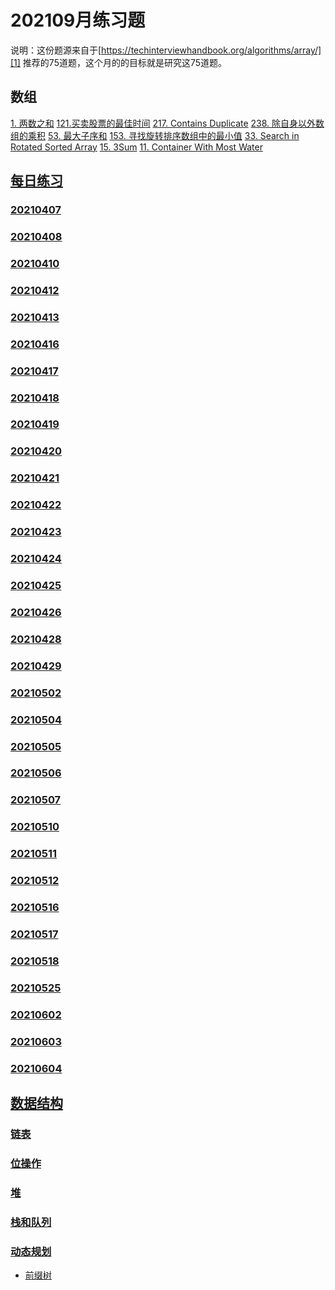 # 202109月练习题  
说明：这份题源来自于[https://techinterviewhandbook.org/algorithms/array/][1] 推荐的75道题，这个月的的目标就是研究这75道题。
## 数组
[1. 两数之和][2]
[121.买卖股票的最佳时间][3]
[217. Contains Duplicate][4]
[238. 除自身以外数组的乘积][5]
[53. 最大子序和][6]
[153. 寻找旋转排序数组中的最小值][7]
[33. Search in Rotated Sorted Array][8]
[15. 3Sum][9]
[11. Container With Most Water][10]
## [每日练习][11]
### [20210407][12]
### [20210408][13]
### [20210410][14]
### [20210412][15]
### [20210413][16]
### [20210416][17]
### [20210417][18]
### [20210418][19]
### [20210419][20]
### [20210420][21]
### [20210421][22]
### [20210422][23]
### [20210423][24]
### [20210424][25]
### [20210425][26]
### [20210426][27]
### [20210428][28]
### [20210429][29]
### [20210502][30]
### [20210504][31]
### [20210505][32]
### [20210506][33]
### [20210507][34]
### [20210510][35]
### [20210511][36]
### [20210512][37]
### [20210516][38]
### [20210517][39]
### [20210518][40]
### [20210525][41]
### [20210602][42]
### [20210603][43]
### [20210604][44]
## [数据结构][45]
### [链表][46]
### [位操作][47]
### [堆][48]
### [栈和队列][49]
### [动态规划][50]
- [前缀树][51]



[1]:	https://techinterviewhandbook.org/algorithms/array/
[2]:	https://leetcode-cn.com/problems/two-sum/
[3]:	https://leetcode-cn.com/problems/best-time-to-buy-and-sell-stock/
[4]:	https://leetcode-cn.com/problems/contains-duplicate/
[5]:	https://leetcode-cn.com/problems/product-of-array-except-self/
[6]:	https://leetcode-cn.com/problems/maximum-subarray/
[7]:	https://leetcode-cn.com/problems/find-minimum-in-rotated-sorted-array/
[8]:	https://leetcode-cn.com/problems/search-in-rotated-sorted-array/
[9]:	https://leetcode-cn.com/problems/3sum/
[10]:	https://leetcode-cn.com/problems/container-with-most-water/
[11]:	https://github.com/fengxiao2019/AlgoPractice/tree/master/daily "每日练习"
[12]:	https://github.com/fengxiao2019/AlgoPractice/tree/master/daily/L20210407-link
[13]:	https://github.com/fengxiao2019/AlgoPractice/tree/master/daily/L20210408-link
[14]:	https://github.com/fengxiao2019/AlgoPractice/tree/master/daily/L20210410-link
[15]:	https://github.com/fengxiao2019/AlgoPractice/tree/master/daily/L20210412-link
[16]:	https://github.com/fengxiao2019/AlgoPractice/tree/master/daily/L20210413-bs
[17]:	https://github.com/fengxiao2019/AlgoPractice/tree/master/daily/L20210416-bs
[18]:	https://github.com/fengxiao2019/AlgoPractice/tree/master/daily/L20210417
[19]:	https://github.com/fengxiao2019/AlgoPractice/tree/master/daily/L20210418
[20]:	https://github.com/fengxiao2019/AlgoPractice/tree/master/daily/L20210419
[21]:	https://github.com/fengxiao2019/AlgoPractice/tree/master/daily/L20210420
[22]:	https://github.com/fengxiao2019/AlgoPractice/tree/master/daily/L20210421
[23]:	https://github.com/fengxiao2019/AlgoPractice/tree/master/daily/L20210422
[24]:	https://github.com/fengxiao2019/AlgoPractice/tree/master/daily/L20210423
[25]:	https://github.com/fengxiao2019/AlgoPractice/tree/master/daily/L20210424
[26]:	https://github.com/fengxiao2019/AlgoPractice/tree/master/daily/L20210425
[27]:	https://github.com/fengxiao2019/AlgoPractice/tree/master/daily/L20210426
[28]:	https://github.com/fengxiao2019/AlgoPractice/tree/master/daily/L20210428
[29]:	https://github.com/fengxiao2019/AlgoPractice/tree/master/daily/L20210429
[30]:	https://github.com/fengxiao2019/AlgoPractice/tree/master/daily/L20210502
[31]:	https://github.com/fengxiao2019/AlgoPractice/tree/master/daily/L20210504
[32]:	https://github.com/fengxiao2019/AlgoPractice/tree/master/daily/L20210505
[33]:	https://github.com/fengxiao2019/AlgoPractice/tree/master/daily/L20210506
[34]:	https://github.com/fengxiao2019/AlgoPractice/tree/master/daily/L20210507
[35]:	https://github.com/fengxiao2019/AlgoPractice/tree/master/daily/L20210510
[36]:	https://github.com/fengxiao2019/AlgoPractice/tree/master/daily/L20210511
[37]:	https://github.com/fengxiao2019/AlgoPractice/tree/master/daily/L20210512
[38]:	https://github.com/fengxiao2019/AlgoPractice/tree/master/daily/L20210516
[39]:	https://github.com/fengxiao2019/AlgoPractice/tree/master/daily/L20210517
[40]:	https://github.com/fengxiao2019/AlgoPractice/tree/master/daily/L20210518
[41]:	https://github.com/fengxiao2019/AlgoPractice/tree/master/daily/L20210525
[42]:	https://github.com/fengxiao2019/AlgoPractice/tree/master/daily/L20210602
[43]:	https://github.com/fengxiao2019/AlgoPractice/tree/master/daily/L20210603
[44]:	https://github.com/fengxiao2019/AlgoPractice/tree/master/daily/L20210604
[45]:	https://github.com/fengxiao2019/AlgoPractice/tree/master/DataStructure "数据结构"
[46]:	https://github.com/fengxiao2019/AlgoPractice/tree/master/DataStructure/link "链表"
[47]:	https://github.com/fengxiao2019/AlgoPractice/tree/master/DataStructure/bits
[48]:	https://github.com/fengxiao2019/AlgoPractice/tree/master/DataStructure/heap "heap"
[49]:	https://github.com/fengxiao2019/AlgoPractice/tree/master/DataStructure/stack
[50]:	https://github.com/fengxiao2019/AlgoPractice/tree/master/DataStructure/dp
[51]:	https://github.com/fengxiao2019/AlgoPractice/blob/master/DataStructure/tree/trie.md